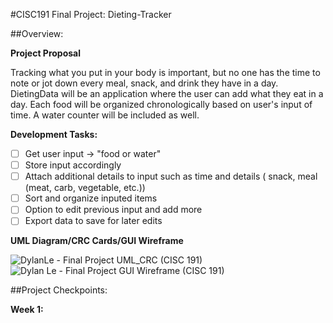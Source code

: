 #CISC191 Final Project: Dieting-Tracker

##Overview:

**Project Proposal**

Tracking what you put in your body is important, but no one has the time to note or jot down every meal, snack, and drink they have in a day. DietingData will be an application where the user can add what they eat in a day. Each food will be organized chronologically based on user's input of time. A water counter will be included as well.

**Development Tasks:**

- [ ] Get user input -> "food or water"
- [ ] Store input accordingly
- [ ] Attach additional details to input such as time and details ( snack, meal (meat, carb, vegetable, etc.))
- [ ] Sort and organize inputed items
- [ ] Option to edit previous input and add more
- [ ] Export data to save for later edits

**UML Diagram/CRC Cards/GUI Wireframe**

![DylanLe - Final Project UML_CRC (CISC 191)](https://github.com/ExoticButters15/Dieting-Data/assets/68560708/8fbc6f40-ba1d-40dc-aa81-87aebdc2cdab)
![Dylan Le - Final Project GUI Wireframe (CISC 191)](https://github.com/ExoticButters15/Dieting-Data/assets/68560708/3b74c497-ecf4-44b0-9527-0fa589d07a1a)

##Project Checkpoints:

**Week 1:**
